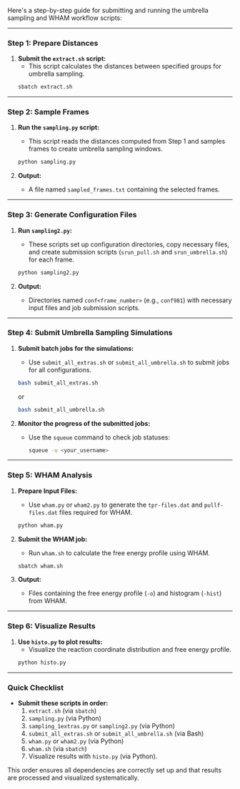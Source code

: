 Here's a step-by-step guide for submitting and running the umbrella sampling and WHAM workflow scripts:

---

### **Step 1: Prepare Distances**
1. **Submit the `extract.sh` script:**
   - This script calculates the distances between specified groups for umbrella sampling.
   ```bash
   sbatch extract.sh
   ```

---

### **Step 2: Sample Frames**
1. **Run the `sampling.py` script:**
   - This script reads the distances computed from Step 1 and samples frames to create umbrella sampling windows.
   ```bash
   python sampling.py
   ```

2. **Output:**
   - A file named `sampled_frames.txt` containing the selected frames.

---

### **Step 3: Generate Configuration Files**
1. **Run `sampling2.py`:**
   - These scripts set up configuration directories, copy necessary files, and create submission scripts (`srun_pull.sh` and `srun_umbrella.sh`) for each frame.
   ```bash
   python sampling2.py
   ```

2. **Output:**
   - Directories named `conf<frame_number>` (e.g., `conf981`) with necessary input files and job submission scripts.

---

### **Step 4: Submit Umbrella Sampling Simulations**
1. **Submit batch jobs for the simulations:**
   - Use `submit_all_extras.sh` or `submit_all_umbrella.sh` to submit jobs for all configurations.
   ```bash
   bash submit_all_extras.sh
   ```
   or
   ```bash
   bash submit_all_umbrella.sh
   ```

2. **Monitor the progress of the submitted jobs:**
   - Use the `squeue` command to check job statuses:
     ```bash
     squeue -u <your_username>
     ```

---

### **Step 5: WHAM Analysis**
1. **Prepare Input Files:**
   - Use `wham.py` or `wham2.py` to generate the `tpr-files.dat` and `pullf-files.dat` files required for WHAM.
   ```bash
   python wham.py
   ```

2. **Submit the WHAM job:**
   - Run `wham.sh` to calculate the free energy profile using WHAM.
   ```bash
   sbatch wham.sh
   ```

3. **Output:**
   - Files containing the free energy profile (`-o`) and histogram (`-hist`) from WHAM.

---

### **Step 6: Visualize Results**
1. **Use `histo.py` to plot results:**
   - Visualize the reaction coordinate distribution and free energy profile.
   ```bash
   python histo.py
   ```

---

### **Quick Checklist**
- **Submit these scripts in order:**
  1. `extract.sh` (via `sbatch`)
  2. `sampling.py` (via Python)
  3. `sampling_1extras.py` or `sampling2.py` (via Python)
  4. `submit_all_extras.sh` or `submit_all_umbrella.sh` (via Bash)
  5. `wham.py` or `wham2.py` (via Python)
  6. `wham.sh` (via `sbatch`)
  7. Visualize results with `histo.py` (via Python).

This order ensures all dependencies are correctly set up and that results are processed and visualized systematically.
